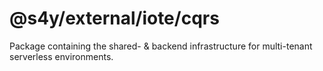 # @s4y/external/iote/cqrs

Package containing the shared- & backend infrastructure for multi-tenant serverless environments.
